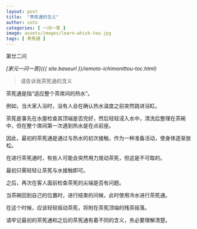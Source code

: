 ```yaml
---
layout: post
title:  "茶筅通的含义"
author: soto
categories: [ 一问一答 ]
image: assets/images/learn-whisk-tea.jpg
tags: [ 茶筅通 ]
---
```


第廿二问

*[家元一问一答]({{ site.baseurl }}/iemoto-ichimonittou-toc.html)*

> 请告诉我茶筅通的含义

茶筅通是指“适应整个茶席间的热水”。

例如，当大家入浴时，没有人会在确认热水温度之前突然跳进浴缸。

茶筅是事先在水屋检查其顶端是否完好，然后轻轻浸入水中，清洗后整理在茶碗中，但在整个席间第一次遇到热水是在点前座。

因此，最初的茶筅通是通过与热水的初次接触，作为一种准备活动，使身体逐渐放松。

在进行茶筅通时，有些人可能会突然用力晃动茶筅，但这是不可取的。

最初只需轻轻让茶筅与水接触即可。

之后，再次在客人面前检查茶筅的尖端是否有问题。

当茶碗回到自己的位置时，进行结束的问候，此时使用冷水进行茶筅通。

在这个时候，应该轻轻摇动茶筅，将附在茶筅顶端的残茶摇落。

请牢记最初的茶筅通和之后的茶筅通有着不同的含义，务必要理解清楚。
